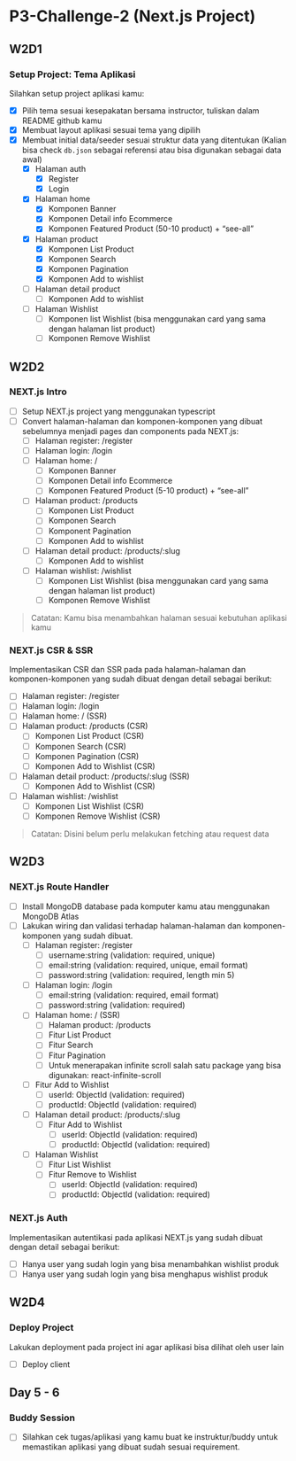 # P3-Challenge-2 (Next.js Project)

## W2D1

### Setup Project: Tema Aplikasi

Silahkan setup project aplikasi kamu:

- [x] Pilih tema sesuai kesepakatan bersama  instructor, tuliskan dalam README github kamu
- [x] Membuat layout aplikasi sesuai tema yang dipilih
- [x] Membuat initial data/seeder sesuai struktur data yang ditentukan (Kalian bisa check `db.json` sebagai referensi atau bisa digunakan sebagai data awal)
  - [x] Halaman auth
    - [x] Register
    - [x] Login
  - [x] Halaman home
    - [x] Komponen Banner
    - [x] Komponen Detail info Ecommerce
    - [x] Komponen Featured Product (50-10 product) + “see-all”
  - [x] Halaman product
    - [x] Komponen List Product
    - [x] Komponen Search
    - [x] Komponen Pagination
    - [x] Komponen Add to wishlist
  - [ ] Halaman detail product
    - [ ] Komponen Add to wishlist
  - [ ] Halaman Wishlist
    - [ ] Komponen list Wishlist (bisa menggunakan card yang sama dengan halaman list product)
    - [ ] Komponen Remove Wishlist

## W2D2

### NEXT.js Intro

- [ ] Setup NEXT.js project yang menggunakan typescript
- [ ] Convert halaman-halaman dan komponen-komponen yang dibuat sebelumnya menjadi  pages dan components pada NEXT.js:
  - [ ] Halaman register: /register
  - [ ] Halaman login: /login
  - [ ] Halaman home: /
    - [ ] Komponen Banner
    - [ ] Komponen Detail info Ecommerce
    - [ ] Komponen Featured Product (5-10 product) + “see-all”
  - [ ] Halaman product: /products
    - [ ] Komponen List Product
    - [ ] Komponen Search
    - [ ] Komponent Pagination
    - [ ] Komponen Add to wishlist
  - [ ] Halaman detail product: /products/:slug
    - [ ] Komponen Add to wishlist
  - [ ] Halaman wishlist: /wishlist
    - [ ] Komponen List Wishlist (bisa menggunakan card yang sama dengan halaman list product)
    - [ ] Komponen Remove Wishlist

> Catatan: Kamu bisa menambahkan halaman sesuai kebutuhan aplikasi kamu

### NEXT.js CSR & SSR

Implementasikan CSR dan SSR pada pada halaman-halaman dan komponen-komponen yang sudah dibuat dengan detail sebagai berikut:

- [ ] Halaman register: /register
- [ ] Halaman login: /login
- [ ] Halaman home: / (SSR)
- [ ] Halaman product: /products (CSR)
  - [ ] Komponen List Product (CSR)
  - [ ] Komponen Search (CSR)
  - [ ] Komponen Pagination (CSR)
  - [ ] Komponen Add to Wishlist (CSR)
- [ ] Halaman detail product: /products/:slug (SSR)
  - [ ] Komponen Add to Wishlist (CSR)
- [ ] Halaman wishlist: /wishlist
  - [ ] Komponen List Wishlist (CSR)
  - [ ] Komponen Remove Wishlist (CSR)

> Catatan: Disini belum perlu melakukan fetching atau request data

## W2D3

### NEXT.js Route Handler

- [ ] Install MongoDB database pada komputer kamu atau menggunakan MongoDB Atlas
- [ ] Lakukan wiring dan validasi terhadap halaman-halaman dan komponen-komponen yang sudah dibuat.
  - [ ] Halaman register: /register
    - [ ] username:string (validation: required, unique)
    - [ ] email:string  (validation: required, unique, email format)
    - [ ] password:string  (validation: required, length min 5)
  - [ ] Halaman login: /login
    - [ ] email:string  (validation: required, email format)
    - [ ] password:string  (validation: required)
  - [ ] Halaman home: / (SSR)
    - [ ] Halaman product: /products
    - [ ] Fitur List Product
    - [ ] Fitur Search
    - [ ] Fitur Pagination
    - [ ] Untuk menerapakan infinite scroll salah satu package yang bisa digunakan: react-infinite-scroll
  - [ ] Fitur Add to Wishlist
    - [ ] userId: ObjectId  (validation: required)
    - [ ] productId: ObjectId  (validation: required)
  - [ ] Halaman detail product: /products/:slug
    - [ ] Fitur Add to Wishlist
      - [ ] userId: ObjectId  (validation: required)
      - [ ] productId: ObjectId  (validation: required)
  - [ ] Halaman Wishlist
    - [ ] Fitur List Wishlist
    - [ ] Fitur Remove to Wishlist
      - [ ] userId: ObjectId  (validation: required)
      - [ ] productId: ObjectId  (validation: required)

### NEXT.js Auth

Implementasikan autentikasi pada aplikasi NEXT.js yang sudah dibuat dengan detail sebagai berikut:

- [ ] Hanya user yang sudah login yang bisa menambahkan wishlist produk
- [ ] Hanya user yang sudah login yang bisa menghapus wishlist produk

## W2D4

### Deploy Project

Lakukan deployment pada project ini agar aplikasi bisa dilihat oleh user lain

- [ ] Deploy client

## Day 5 - 6

### Buddy Session

- [ ] Silahkan cek tugas/aplikasi yang kamu buat ke instruktur/buddy untuk memastikan aplikasi yang dibuat sudah sesuai requirement.
